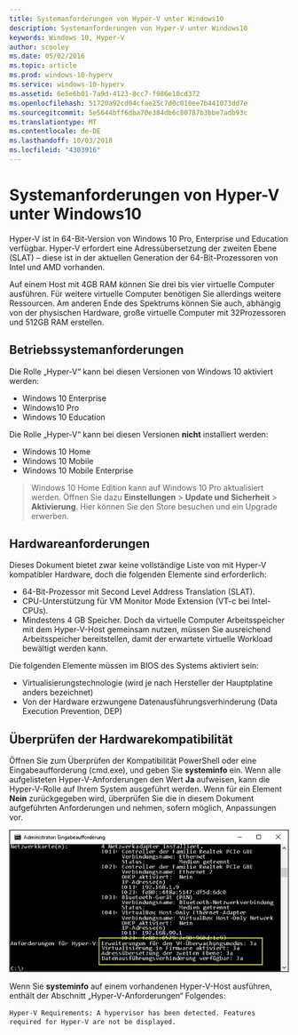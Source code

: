 ```yaml
---
title: Systemanforderungen von Hyper-V unter Windows10
description: Systemanforderungen von Hyper-V unter Windows10
keywords: Windows 10, Hyper-V
author: scooley
ms.date: 05/02/2016
ms.topic: article
ms.prod: windows-10-hyperv
ms.service: windows-10-hyperv
ms.assetid: 6e5e6b01-7a9d-4123-8cc7-f986e10cd372
ms.openlocfilehash: 51720a92cd04cfae25c7d0c010ee7b441073dd7e
ms.sourcegitcommit: 5e5644bff6dba70e384db6c80787b3bbe7adb93c
ms.translationtype: MT
ms.contentlocale: de-DE
ms.lasthandoff: 10/03/2018
ms.locfileid: "4303916"
---
```

# <a name="windows-10-hyper-v-system-requirements"></a>Systemanforderungen von Hyper-V unter Windows10

Hyper-V ist in 64-Bit-Version von Windows 10 Pro, Enterprise und Education verfügbar. Hyper-V erfordert eine Adressübersetzung der zweiten Ebene (SLAT) – diese ist in der aktuellen Generation der 64-Bit-Prozessoren von Intel und AMD vorhanden.

Auf einem Host mit 4GB RAM können Sie drei bis vier virtuelle Computer ausführen. Für weitere virtuelle Computer benötigen Sie allerdings weitere Ressourcen. Am anderen Ende des Spektrums können Sie auch, abhängig von der physischen Hardware, große virtuelle Computer mit 32Prozessoren und 512GB RAM erstellen.

## <a name="operating-system-requirements"></a>Betriebssystemanforderungen

Die Rolle „Hyper-V“ kann bei diesen Versionen von Windows 10 aktiviert werden:

- Windows 10 Enterprise
- Windows10 Pro
- Windows 10 Education

Die Rolle „Hyper-V“ kann bei diesen Versionen **nicht** installiert werden:

- Windows 10 Home
- Windows 10 Mobile
- Windows 10 Mobile Enterprise

>Windows 10 Home Edition kann auf Windows 10 Pro aktualisiert werden. Öffnen Sie dazu **Einstellungen** > **Update und Sicherheit** > **Aktivierung**. Hier können Sie den Store besuchen und ein Upgrade erwerben.

## <a name="hardware-requirements"></a>Hardwareanforderungen

Dieses Dokument bietet zwar keine vollständige Liste von mit Hyper-V kompatibler Hardware, doch die folgenden Elemente sind erforderlich:
    
- 64-Bit-Prozessor mit Second Level Address Translation (SLAT).
- CPU-Unterstützung für VM Monitor Mode Extension (VT-c bei Intel-CPUs).
- Mindestens 4 GB Speicher. Doch da virtuelle Computer Arbeitsspeicher mit dem Hyper-V-Host gemeinsam nutzen, müssen Sie ausreichend Arbeitsspeicher bereitstellen, damit der erwartete virtuelle Workload bewältigt werden kann.

Die folgenden Elemente müssen im BIOS des Systems aktiviert sein:
- Virtualisierungstechnologie (wird je nach Hersteller der Hauptplatine anders bezeichnet)
- Von der Hardware erzwungene Datenausführungsverhinderung (Data Execution Prevention, DEP)

## <a name="verify-hardware-compatibility"></a>Überprüfen der Hardwarekompatibilität

Öffnen Sie zum Überprüfen der Kompatibilität PowerShell oder eine Eingabeaufforderung (cmd.exe), und geben Sie **systeminfo** ein. Wenn alle aufgelisteten Hyper-V-Anforderungen den Wert **Ja** aufweisen, kann die Hyper-V-Rolle auf Ihrem System ausgeführt werden. Wenn für ein Element **Nein** zurückgegeben wird, überprüfen Sie die in diesem Dokument aufgeführten Anforderungen und nehmen, sofern möglich, Anpassungen vor.

![](media/SystemInfo-upd.png)

Wenn Sie **systeminfo** auf einem vorhandenen Hyper-V-Host ausführen, enthält der Abschnitt „Hyper-V-Anforderungen“ Folgendes:

```
Hyper-V Requirements: A hypervisor has been detected. Features required for Hyper-V are not be displayed.
```
